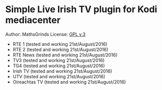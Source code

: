 Simple Live Irish TV plugin for Kodi mediacenter
===
Author: MathsGrinds
License: [GPL v.3](http://www.gnu.org/copyleft/gpl.html)

- RTE 1 (tested and working 21st/August/2016)
- RTE 2 (tested and working 21st/August/2016)
- RTE News (tested and working 21st/August/2016)
- TV3 (tested and working 21st/August/2016)
- TG4 (tested and working 21st/August/2016)
- Irish TV (tested and working 21st/August/2016)
- UTV (tested and working 21st/August/2016)
- Oireachtas TV (tested and working 21st/August/2016)
